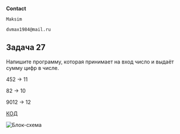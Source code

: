 **Contact**
    
    Maksim 

    dvmax1984@mail.ru

## Задача 27

Напишите программу, которая принимает на вход число и выдаёт сумму цифр в числе.

452 -> 11

82 -> 10

9012 -> 12

[КОД](/Csharp25022023/Homework/Homework_04/Ex027/Program.cs)

![Блок-схема](/Csharp25022023/Homework/Homework_04/Ex027/diagramma.drawio.png)